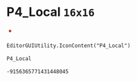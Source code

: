 # P4_Local `16x16`
<img src="/img/P4_Local.png" width=16 height=16>

``` CSharp
EditorGUIUtility.IconContent("P4_Local")
```
```
P4_Local
```
```
-9156365771431448045
```
